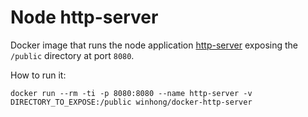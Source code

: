 # Node http-server

Docker image that runs the node application [http-server](https://www.npmjs.com/package/http-server) exposing the `/public` directory at port `8080`.

How to run it:

```
docker run --rm -ti -p 8080:8080 --name http-server -v DIRECTORY_TO_EXPOSE:/public winhong/docker-http-server
```